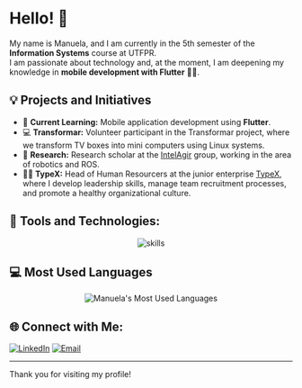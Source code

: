 # Hello! 👋

My name is Manuela, and I am currently in the 5th semester of the **Information Systems** course at UTFPR.  
I am passionate about technology and, at the moment, I am deepening my knowledge in **mobile development with Flutter** 📱🚀.

## 💡 Projects and Initiatives

- 🌱 **Current Learning:** Mobile application development using **Flutter**.
- 💻 **Transformar:** Volunteer participant in the Transformar project, where we transform TV boxes into mini computers using Linux systems.
- 🔬 **Research:** Research scholar at the [IntelAgir](https://github.com/IntelAgir-Research-Group) group, working in the area of robotics and ROS.
- 👩‍💼 **TypeX:** Head of Human Resourcers at the junior enterprise [TypeX](https://github.com/ejTypeX), where I develop leadership skills, manage team recruitment processes, and promote a healthy organizational culture.

## 🔧 Tools and Technologies:
<p align="center">
  <img src="https://skillicons.dev/icons?i=cpp,py,html,css,js,nodejs,mysql,github,figma" alt="skills">
</p>

## 💻 Most Used Languages

<div align="center">
  <img src="https://github-readme-stats.vercel.app/api/top-langs/?username=binbaragi&layout=compact&theme=highcontrast" alt="Manuela's Most Used Languages"/>
</div>

## 🌐 Connect with Me:
[![LinkedIn](https://img.shields.io/badge/LinkedIn-0A66C2?style=for-the-badge&logo=linkedin&logoColor=white)](www.linkedin.com/in/manuela-bechara-cannizza-841964296)
[![Email](https://img.shields.io/badge/Email-D14836?style=for-the-badge&logo=gmail&logoColor=white)](mailto:manucannizza@gmail.com)

---

Thank you for visiting my profile!

